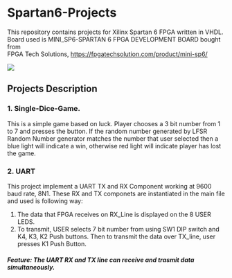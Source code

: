 # Spartan6-Projects

This repository contains projects for Xilinx Spartan 6 FPGA written in VHDL. 
Board used is MINI_SP6-SPARTAN 6 FPGA DEVELOPMENT BOARD bought from  
FPGA Tech Solutions, https://fpgatechsolution.com/product/mini-sp6/

[![](https://i.imgur.com/i5p14JC.png)](https://www.youtube.com/watch?v=ueFb1KmcIBM)

## Projects Description 

### 1. Single-Dice-Game. 
This is a simple game based on luck. Player chooses a 3 bit number from 1 to 7 and presses the button.
If the random number generated by LFSR Random Number generator matches the number that user selected 
then a blue light will indicate a win, otherwise red light will indicate player has lost the game.

### 2. UART
This project implement a UART TX and RX Component working at 9600 baud rate, 8N1. These RX and TX componets are instantiated in the main file
and used is following way:  
1. The data that FPGA receives on RX_Line is displayed on the 8 USER LEDS.  
2. To transmit, USER selects 7 bit number from using SW1 DIP switch and K4, K3, K2 Push buttons. Then to transmit the data over TX_line, user presses K1 Push Button.  
##### Feature: The UART RX and TX line can receive and trasmit data simultaneously. 
